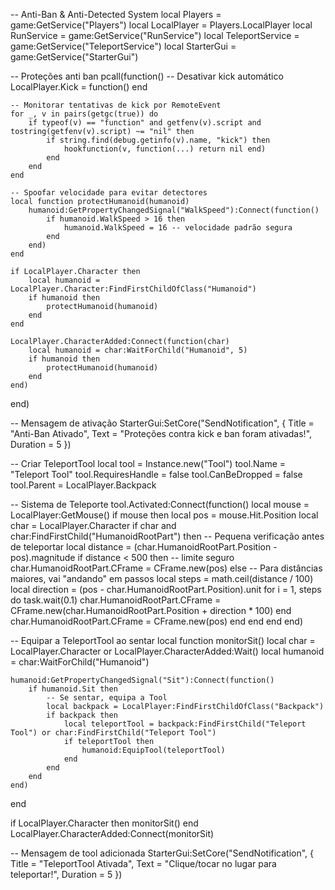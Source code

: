 -- Anti-Ban & Anti-Detected System
local Players = game:GetService("Players")
local LocalPlayer = Players.LocalPlayer
local RunService = game:GetService("RunService")
local TeleportService = game:GetService("TeleportService")
local StarterGui = game:GetService("StarterGui")

-- Proteções anti ban
pcall(function()
    -- Desativar kick automático
    LocalPlayer.Kick = function() end

    -- Monitorar tentativas de kick por RemoteEvent
    for _, v in pairs(getgc(true)) do
        if typeof(v) == "function" and getfenv(v).script and tostring(getfenv(v).script) ~= "nil" then
            if string.find(debug.getinfo(v).name, "kick") then
                hookfunction(v, function(...) return nil end)
            end
        end
    end

    -- Spoofar velocidade para evitar detectores
    local function protectHumanoid(humanoid)
        humanoid:GetPropertyChangedSignal("WalkSpeed"):Connect(function()
            if humanoid.WalkSpeed > 16 then
                humanoid.WalkSpeed = 16 -- velocidade padrão segura
            end
        end)
    end

    if LocalPlayer.Character then
        local humanoid = LocalPlayer.Character:FindFirstChildOfClass("Humanoid")
        if humanoid then
            protectHumanoid(humanoid)
        end
    end

    LocalPlayer.CharacterAdded:Connect(function(char)
        local humanoid = char:WaitForChild("Humanoid", 5)
        if humanoid then
            protectHumanoid(humanoid)
        end
    end)
end)

-- Mensagem de ativação
StarterGui:SetCore("SendNotification", {
    Title = "Anti-Ban Ativado",
    Text = "Proteções contra kick e ban foram ativadas!",
    Duration = 5
})

-- Criar TeleportTool
local tool = Instance.new("Tool")
tool.Name = "Teleport Tool"
tool.RequiresHandle = false
tool.CanBeDropped = false
tool.Parent = LocalPlayer.Backpack

-- Sistema de Teleporte
tool.Activated:Connect(function()
    local mouse = LocalPlayer:GetMouse()
    if mouse then
        local pos = mouse.Hit.Position
        local char = LocalPlayer.Character
        if char and char:FindFirstChild("HumanoidRootPart") then
            -- Pequena verificação antes de teleportar
            local distance = (char.HumanoidRootPart.Position - pos).magnitude
            if distance < 500 then -- limite seguro
                char.HumanoidRootPart.CFrame = CFrame.new(pos)
            else
                -- Para distâncias maiores, vai "andando" em passos
                local steps = math.ceil(distance / 100)
                local direction = (pos - char.HumanoidRootPart.Position).unit
                for i = 1, steps do
                    task.wait(0.1)
                    char.HumanoidRootPart.CFrame = CFrame.new(char.HumanoidRootPart.Position + direction * 100)
                end
                char.HumanoidRootPart.CFrame = CFrame.new(pos)
            end
        end
    end
end)

-- Equipar a TeleportTool ao sentar
local function monitorSit()
    local char = LocalPlayer.Character or LocalPlayer.CharacterAdded:Wait()
    local humanoid = char:WaitForChild("Humanoid")

    humanoid:GetPropertyChangedSignal("Sit"):Connect(function()
        if humanoid.Sit then
            -- Se sentar, equipa a Tool
            local backpack = LocalPlayer:FindFirstChildOfClass("Backpack")
            if backpack then
                local teleportTool = backpack:FindFirstChild("Teleport Tool") or char:FindFirstChild("Teleport Tool")
                if teleportTool then
                    humanoid:EquipTool(teleportTool)
                end
            end
        end
    end)
end

if LocalPlayer.Character then
    monitorSit()
end
LocalPlayer.CharacterAdded:Connect(monitorSit)

-- Mensagem de tool adicionada
StarterGui:SetCore("SendNotification", {
    Title = "TeleportTool Ativada",
    Text = "Clique/tocar no lugar para teleportar!",
    Duration = 5
})
